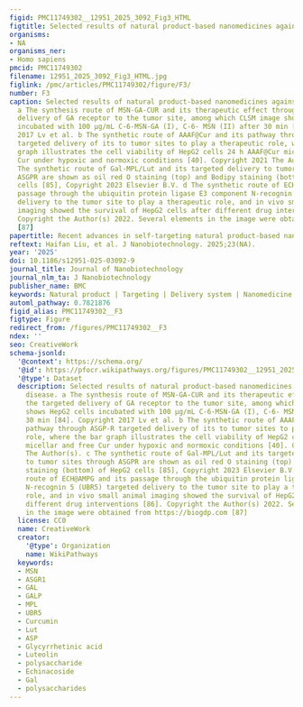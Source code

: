 ```yaml
---
figid: PMC11749302__12951_2025_3092_Fig3_HTML
figtitle: Selected results of natural product-based nanomedicines against liver disease
organisms:
- NA
organisms_ner:
- Homo sapiens
pmcid: PMC11749302
filename: 12951_2025_3092_Fig3_HTML.jpg
figlink: /pmc/articles/PMC11749302/figure/F3/
number: F3
caption: Selected results of natural product-based nanomedicines against liver disease.
  a The synthesis route of MSN-GA-CUR and its therapeutic effect through the targeted
  delivery of GA receptor to the tumor site, among which CLSM image shows HepG2 cells
  incubated with 100 μg/mL C-6-MSN-GA (I), C-6- MSN (II) after 30 min [84]. Copyright
  2017 Lv et al. b The synthetic route of AAAF@Cur and its pathway through ASGP-R
  targeted delivery of its to tumor sites to play a therapeutic role, where the bar
  graph illustrates the cell viability of HepG2 cells 24 h AAAF@Cur micellar and free
  Cur under hypoxic and normoxic conditions [40]. Copyright 2021 The Author(s). c
  The synthetic route of Gal-MPL/Lut and its targeted delivery to tumor sites through
  ASGPR are shown as oil red O staining (top) and Bodipy staining (bottom) of HepG2
  cells [85], Copyright 2023 Elsevier B.V. d The synthetic route of ECH@AMPG and its
  passage through the ubiquitin protein ligase E3 component N-recognin 5 (UBR5) targeted
  delivery to the tumor site to play a therapeutic role, and in vivo small animal
  imaging showed the survival of HepG2 cells after different drug interventions [86].
  Copyright the Author(s) 2022. Several elements in the image were obtained from https://biogdp.com
  [87]
papertitle: Recent advances in self-targeting natural product-based nanomedicines
reftext: Haifan Liu, et al. J Nanobiotechnology. 2025;23(NA).
year: '2025'
doi: 10.1186/s12951-025-03092-9
journal_title: Journal of Nanobiotechnology
journal_nlm_ta: J Nanobiotechnology
publisher_name: BMC
keywords: Natural product | Targeting | Delivery system | Nanomedicine
automl_pathway: 0.7821876
figid_alias: PMC11749302__F3
figtype: Figure
redirect_from: /figures/PMC11749302__F3
ndex: ''
seo: CreativeWork
schema-jsonld:
  '@context': https://schema.org/
  '@id': https://pfocr.wikipathways.org/figures/PMC11749302__12951_2025_3092_Fig3_HTML.html
  '@type': Dataset
  description: Selected results of natural product-based nanomedicines against liver
    disease. a The synthesis route of MSN-GA-CUR and its therapeutic effect through
    the targeted delivery of GA receptor to the tumor site, among which CLSM image
    shows HepG2 cells incubated with 100 μg/mL C-6-MSN-GA (I), C-6- MSN (II) after
    30 min [84]. Copyright 2017 Lv et al. b The synthetic route of AAAF@Cur and its
    pathway through ASGP-R targeted delivery of its to tumor sites to play a therapeutic
    role, where the bar graph illustrates the cell viability of HepG2 cells 24 h AAAF@Cur
    micellar and free Cur under hypoxic and normoxic conditions [40]. Copyright 2021
    The Author(s). c The synthetic route of Gal-MPL/Lut and its targeted delivery
    to tumor sites through ASGPR are shown as oil red O staining (top) and Bodipy
    staining (bottom) of HepG2 cells [85], Copyright 2023 Elsevier B.V. d The synthetic
    route of ECH@AMPG and its passage through the ubiquitin protein ligase E3 component
    N-recognin 5 (UBR5) targeted delivery to the tumor site to play a therapeutic
    role, and in vivo small animal imaging showed the survival of HepG2 cells after
    different drug interventions [86]. Copyright the Author(s) 2022. Several elements
    in the image were obtained from https://biogdp.com [87]
  license: CC0
  name: CreativeWork
  creator:
    '@type': Organization
    name: WikiPathways
  keywords:
  - MSN
  - ASGR1
  - GAL
  - GALP
  - MPL
  - UBR5
  - Curcumin
  - Lut
  - ASP
  - Glycyrrhetinic acid
  - Luteolin
  - polysaccharide
  - Echinacoside
  - Gal
  - polysaccharides
---
```

